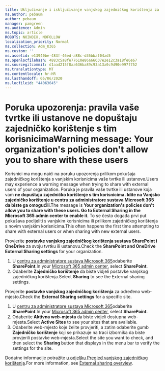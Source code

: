 ```yaml
---
title: Uključivanje i isključivanje vanjskog zajedničkog korištenja za SharePoint
ms.author: pebaum
author: pebaum
manager: pamgreen
ms.audience: Admin
ms.topic: article
ROBOTS: NOINDEX, NOFOLLOW
localization_priority: Normal
ms.collection: Adm_O365
ms.custom: ''
ms.assetid: e13940be-483f-46ed-a88c-d36bbaf04ad5
ms.openlocfilehash: 4883c5a8fe77610e86a66637e2e12c3a18fe6e67
ms.sourcegitcommit: d1aad215f8aa636ba89c93a13a0c9d90e997f752
ms.translationtype: MT
ms.contentlocale: hr-HR
ms.lasthandoff: 05/06/2020
ms.locfileid: "44063645"
---
```

# <a name="warning-message-your-organizations-policies-dont-allow-you-to-share-with-these-users"></a><span data-ttu-id="0923c-102">Poruka upozorenja: pravila vaše tvrtke ili ustanove ne dopuštaju zajedničko korištenje s tim korisnicima</span><span class="sxs-lookup"><span data-stu-id="0923c-102">Warning message: Your organization's policies don't allow you to share with these users</span></span>

<span data-ttu-id="0923c-103">Korisnici ma mogu naići na poruku upozorenja prilikom pokušaja zajedničkog korištenja s vanjskim korisnicima vaše tvrtke ili ustanove.</span><span class="sxs-lookup"><span data-stu-id="0923c-103">Users may experience a warning message when trying to share with external users of your organization.</span></span> <span data-ttu-id="0923c-104">Poruka je pravila vaše tvrtke ili ustanove koja vam **ne dopuštaju zajedničko korištenje s tim korisnicima. Idite na Vanjsko zajedničko korištenje u centru za administratore sustava Microsoft 365 da biste ga omogućili**.</span><span class="sxs-lookup"><span data-stu-id="0923c-104">The message is **Your organization's policies don't allow you to share with these users. Go to External Sharing in the Microsoft 365 admin center to enable it**.</span></span> <span data-ttu-id="0923c-105">To se često događa prvi put pokušava podijeliti s vanjskim korisnicima ili prilikom zajedničkog korištenja s novim vanjskim korisnicima.</span><span class="sxs-lookup"><span data-stu-id="0923c-105">This often happens the first time attempting to share with external users or when sharing with new external users.</span></span>

<span data-ttu-id="0923c-106">Provjerite **postavke vanjskog zajedničkog korištenja sustava SharePoint i OneDrive** za svoju tvrtku ili ustanovu.</span><span class="sxs-lookup"><span data-stu-id="0923c-106">Check the **SharePoint and OneDrive External Sharing settings** for your organization.</span></span>

1. <span data-ttu-id="0923c-107">U [centru za administratore sustava Microsoft 365](https://admin.microsoft.com/AdminPortal/Home#/homepage">https://admin.microsoft.com/)odaberite **SharePoint**.</span><span class="sxs-lookup"><span data-stu-id="0923c-107">In your [Microsoft 365 admin center](https://admin.microsoft.com/AdminPortal/Home#/homepage">https://admin.microsoft.com/), select **SharePoint**.</span></span>
3. <span data-ttu-id="0923c-108">Odaberite **Zajedničko korištenje** da biste vidjeli postavke vanjskog zajedničkog korištenja.</span><span class="sxs-lookup"><span data-stu-id="0923c-108">Select **Sharing** to see the External sharing settings.</span></span>

<span data-ttu-id="0923c-109">Provjerite **postavke vanjskog zajedničkog korištenja** za određeno web-mjesto.</span><span class="sxs-lookup"><span data-stu-id="0923c-109">Check the **External Sharing settings** for a specific site.</span></span>

1. <span data-ttu-id="0923c-110">U [centru za administratore sustava Microsoft 365](https://admin.microsoft.com/AdminPortal/Home#/homepage">https://admin.microsoft.com/)odaberite **SharePoint**.</span><span class="sxs-lookup"><span data-stu-id="0923c-110">In your [Microsoft 365 admin center](https://admin.microsoft.com/AdminPortal/Home#/homepage">https://admin.microsoft.com/), select **SharePoint**.</span></span>
2. <span data-ttu-id="0923c-111">Odaberite **Aktivna web-mjesta** da biste vidjeli dostupna web-mjesta.</span><span class="sxs-lookup"><span data-stu-id="0923c-111">Select **Active Sites** to see your sites that are available.</span></span>
3. <span data-ttu-id="0923c-112">Odaberite web-mjesto koje želite provjeriti, a zatim odaberite gumb **Zajedničko korištenje** koji se prikazuje na traci izbornika da biste provjerili postavke web-mjesta.</span><span class="sxs-lookup"><span data-stu-id="0923c-112">Select the site you want to check, and then select the **Sharing** button that displays in the menu bar to verify the settings for the site.</span></span>

<span data-ttu-id="0923c-113">Dodatne informacije potražite [u odjeljku Pregled vanjskog zajedničkog korištenja](https://docs.microsoft.com/sharepoint/external-sharing-overview).</span><span class="sxs-lookup"><span data-stu-id="0923c-113">For more information, see [External sharing overview](https://docs.microsoft.com/sharepoint/external-sharing-overview).</span></span>